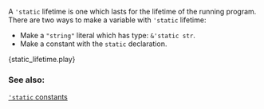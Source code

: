A `'static` lifetime is one which lasts for the lifetime of the running
program. There are two ways to make a variable with `'static` lifetime:

* Make a `"string"` literal which has type: `&'static str`.
* Make a constant with the `static` declaration.

{static_lifetime.play}

### See also:

[`'static` constants][static_const]

[static_const]: ./constants.html
